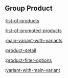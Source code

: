 ## Group Product

:[list-of-products](methods/list-of-products.md)

:[list-of-promoted-products](methods/list-of-promoted-products.md)

:[main-variant-with-variants](methods/main-variant-with-variants.md)

:[product-detail](methods/product-detail.md)

:[product-filter-options](methods/product-filter-options.md)

:[variant-with-main-variant](methods/variant-with-main-variant.md)
